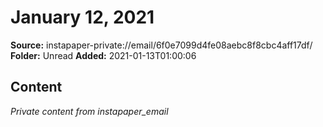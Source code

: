 # January 12, 2021

**Source:** instapaper-private://email/6f0e7099d4fe08aebc8f8cbc4aff17df/
**Folder:** Unread
**Added:** 2021-01-13T01:00:06




## Content
*Private content from instapaper_email*
